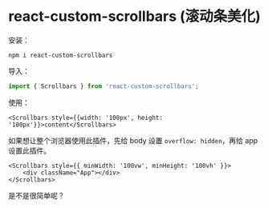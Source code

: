 # react-custom-scrollbars (滚动条美化)

安装：

```
npm i react-custom-scrollbars
```

导入：

```js
import { Scrollbars } from 'react-custom-scrollbars';
```

使用：

```react
<Scrollbars style={{width: '100px', height: '100px'}}>content</Scrollbars>
```

如果想让整个浏览器使用此插件，先给 body 设置 `overflow: hidden`，再给 app 设置此插件。

```react
<Scrollbars style={{ minWidth: '100vw', minHeight: '100vh' }}>
    <div className="App"></div>
</Scrollbars>
```

是不是很简单呢？